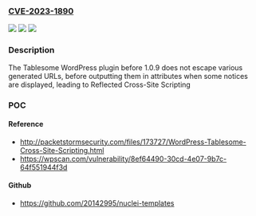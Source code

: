 ### [CVE-2023-1890](https://cve.mitre.org/cgi-bin/cvename.cgi?name=CVE-2023-1890)
![](https://img.shields.io/static/v1?label=Product&message=Tablesome&color=blue)
![](https://img.shields.io/static/v1?label=Version&message=0%3C%201.0.9%20&color=brighgreen)
![](https://img.shields.io/static/v1?label=Vulnerability&message=CWE-79%20Cross-Site%20Scripting%20(XSS)&color=brighgreen)

### Description

The Tablesome WordPress plugin before 1.0.9 does not escape various generated URLs, before outputting them in attributes when some notices are displayed, leading to Reflected Cross-Site Scripting

### POC

#### Reference
- http://packetstormsecurity.com/files/173727/WordPress-Tablesome-Cross-Site-Scripting.html
- https://wpscan.com/vulnerability/8ef64490-30cd-4e07-9b7c-64f551944f3d

#### Github
- https://github.com/20142995/nuclei-templates

